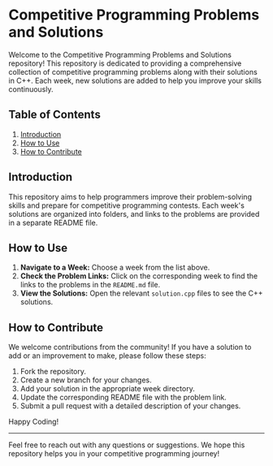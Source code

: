 # Competitive Programming Problems and Solutions

Welcome to the Competitive Programming Problems and Solutions repository! This repository is dedicated to providing a comprehensive collection of competitive programming problems along with their solutions in C++. Each week, new solutions are added to help you improve your skills continuously.

## Table of Contents

1. [Introduction](#introduction)
2. [How to Use](#how-to-use)
3. [How to Contribute](#how-to-contribute)

## Introduction

This repository aims to help programmers improve their problem-solving skills and prepare for competitive programming contests. Each week's solutions are organized into folders, and links to the problems are provided in a separate README file.



## How to Use

1. **Navigate to a Week:** Choose a week from the list above.
2. **Check the Problem Links:** Click on the corresponding week to find the links to the problems in the `README.md` file.
3. **View the Solutions:** Open the relevant `solution.cpp` files to see the C++ solutions.

## How to Contribute

We welcome contributions from the community! If you have a solution to add or an improvement to make, please follow these steps:

1. Fork the repository.
2. Create a new branch for your changes.
3. Add your solution in the appropriate week directory.
4. Update the corresponding README file with the problem link.
5. Submit a pull request with a detailed description of your changes.



Happy Coding!

---

Feel free to reach out with any questions or suggestions. We hope this repository helps you in your competitive programming journey!
